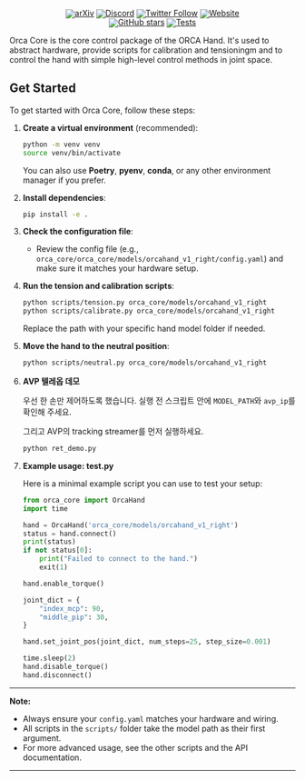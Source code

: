 <div align="center" style="line-height: 1;">
  <a href="https://arxiv.org/abs/2504.04259" target="_blank"><img alt="arXiv" src="https://img.shields.io/badge/arXiv-2504.04259-B31B1B?logo=arxiv"/></a>
  <a href="https://discord.com/invite/hk9PGKShPK" target="_blank"><img alt="Discord" src="https://img.shields.io/badge/Discord-orcahand-7289da?logo=discord&logoColor=white&color=7289da"/></a>
  <a href="https://x.com/orcahand" target="_blank"><img alt="Twitter Follow" src="https://img.shields.io/twitter/follow/orcahand?style=social"/></a>
  <a href="https://orcahand.com" target="_blank"><img alt="Website" src="https://img.shields.io/badge/Website-orcahand.com-blue?style=flat&logo=google-chrome"/></a>
  <br>
  <a href="https://github.com/orcahand/orca_core" target="_blank"><img alt="GitHub stars" src="https://img.shields.io/github/stars/orcahand/orca_core?style=social"/></a>
  <a href="https://github.com/orcahand/orca_core/actions/workflows/test.yml" target="_blank"><img alt="Tests" src="https://github.com/orcahand/orca_core/actions/workflows/test.yml/badge.svg"/></a>
</div>

Orca Core is the core control package of the ORCA Hand. It's used to abstract hardware, provide scripts for calibration and tensioningm and to control the hand with simple high-level control methods in joint space.

## Get Started

To get started with Orca Core, follow these steps:

1. **Create a virtual environment** (recommended):

    ```sh
    python -m venv venv
    source venv/bin/activate
    ```

    You can also use **Poetry**, **pyenv**, **conda**, or any other environment manager if you prefer.

2. **Install dependencies**:

    ```sh
    pip install -e .
    ```

3. **Check the configuration file**:

    - Review the config file (e.g., `orca_core/orca_core/models/orcahand_v1_right/config.yaml`) and make sure it matches your hardware setup.

4. **Run the tension and calibration scripts**:

    ```sh
    python scripts/tension.py orca_core/models/orcahand_v1_right
    python scripts/calibrate.py orca_core/models/orcahand_v1_right
    ```

    Replace the path with your specific hand model folder if needed.

5. **Move the hand to the neutral position**:

    ```sh
    python scripts/neutral.py orca_core/models/orcahand_v1_right
    ```

6. **AVP 텔레옵 데모**

    우선 한 손만 제어하도록 했습니다. 실행 전 스크립트 안에 `MODEL_PATH`와 `avp_ip`를 확인해 주세요.  

    그리고 AVP의 tracking streamer를 먼저 실행하세요.

    ```sh
    python ret_demo.py
    ```

7. **Example usage: test.py**

    Here is a minimal example script you can use to test your setup:

    ```python
    from orca_core import OrcaHand
    import time

    hand = OrcaHand('orca_core/models/orcahand_v1_right')
    status = hand.connect()
    print(status)
    if not status[0]:
        print("Failed to connect to the hand.")
        exit(1)

    hand.enable_torque()

    joint_dict = {
        "index_mcp": 90,
        "middle_pip": 30,
    }

    hand.set_joint_pos(joint_dict, num_steps=25, step_size=0.001)

    time.sleep(2)
    hand.disable_torque()
    hand.disconnect()
    ```

---

**Note:**  
- Always ensure your `config.yaml` matches your hardware and wiring.
- All scripts in the `scripts/` folder take the model path as their first argument.
- For more advanced usage, see the other scripts and the API documentation.

---
